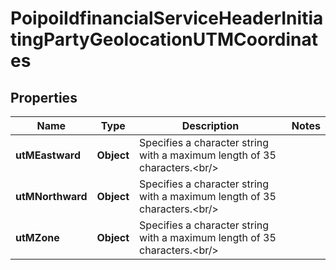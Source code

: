# PoipoiIdfinancialServiceHeaderInitiatingPartyGeolocationUTMCoordinates

## Properties
Name | Type | Description | Notes
------------ | ------------- | ------------- | -------------
**utMEastward** | **Object** | Specifies a character string with a maximum length of 35 characters.&lt;br/&gt; | 
**utMNorthward** | **Object** | Specifies a character string with a maximum length of 35 characters.&lt;br/&gt; | 
**utMZone** | **Object** | Specifies a character string with a maximum length of 35 characters.&lt;br/&gt; | 
